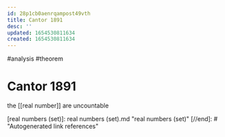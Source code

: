 ```yaml
---
id: 28p1cb0aenrqampost49vth
title: Cantor 1891
desc: ''
updated: 1654530811634
created: 1654530811634
---
```

#analysis #theorem

# Cantor 1891
the [[real number]] are uncountable

[//begin]: # "Autogenerated link references for markdown compatibility"
[real numbers (set)]: real numbers (set).md "real numbers (set)"
[//end]: # "Autogenerated link references"
